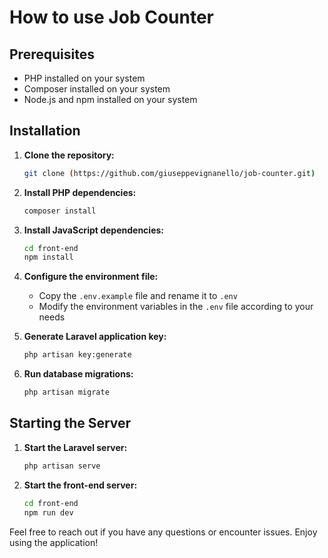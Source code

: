 # How to use Job Counter

## Prerequisites

- PHP installed on your system
- Composer installed on your system
- Node.js and npm installed on your system

## Installation

1. **Clone the repository:**

    ```bash
    git clone (https://github.com/giuseppevignanello/job-counter.git)
    ```

2. **Install PHP dependencies:**

    ```bash
    composer install
    ```

3. **Install JavaScript dependencies:**

    ```bash
    cd front-end
    npm install
    ```

4. **Configure the environment file:**

    - Copy the `.env.example` file and rename it to `.env`
    - Modify the environment variables in the `.env` file according to your needs

5. **Generate Laravel application key:**

    ```bash
    php artisan key:generate
    ```

6. **Run database migrations:**

    ```bash
    php artisan migrate
    ```

## Starting the Server

1. **Start the Laravel server:**

    ```bash
    php artisan serve
    ```

2. **Start the front-end server:**

    ```bash
    cd front-end
    npm run dev 
    ```

Feel free to reach out if you have any questions or encounter issues. Enjoy using the application!
